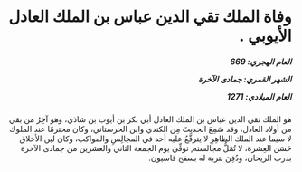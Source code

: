 <h1 dir="rtl">وفاة الملك تقي الدين عباس بن الملك العادل الأيوبي .</h1>

<h5 dir="rtl">العام الهجري:  669

الشهر القمري: جمادى الآخرة

العام الميلادي: 1271</h5>

<p dir="rtl">هو الملك تقي الدين عباس بن الملك العادل أبي بكر بن أيوب بن شاذي، وهو آخِرُ من بقي من أولاد العادل، وقد سَمِعَ الحديثَ مِن الكندي وابن الحرستاني، وكان محترمًا عند الملوك لا سيما عند الملك الظاهِرِ لا يترفَّعُ عليه أحد في المجالِسِ والمواكب، وكان لين الأخلاق حَسَن العِشرة، لا تُمَلُّ مجالسته‏, توفِّيَ يوم الجمعة الثاني والعشرين من جمادى الآخرة بدرب الريحان، ودُفِنَ بتربة له بسفح قاسيون.</p></br>
